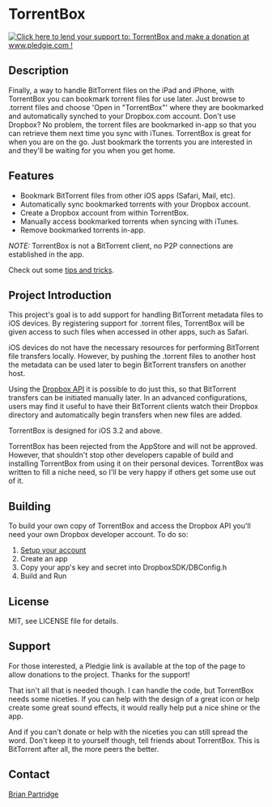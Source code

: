 TorrentBox
==========

[![Click here to lend your support to: TorrentBox and make a donation at www.pledgie.com !](http://www.pledgie.com/campaigns/12340.png?skin_name=chrome)](http://www.pledgie.com/campaigns/12340)

Description
-----------
Finally, a way to handle BitTorrent files on the iPad and iPhone, with TorrentBox you can bookmark torrent files for use later. Just browse to .torrent files and choose 'Open in "TorrentBox"' where they are bookmarked and automatically synched to your Dropbox.com account.   Don't use Dropbox? No problem, the torrent files are bookmarked in-app so that you can retrieve them next time you sync with iTunes. TorrentBox is great for when you are on the go. Just bookmark the torrents you are interested in and they'll be waiting for you when you get home.  

Features
--------
* Bookmark BitTorrent files from other iOS apps (Safari, Mail, etc).
* Automatically sync bookmarked torrents with your Dropbox account.
* Create a Dropbox account from within TorrentBox.
* Manually access bookmarked torrents when syncing with iTunes.
* Remove bookmarked torrents in-app.

*NOTE:* TorrentBox is not a BitTorrent client, no P2P connections are established in the app.

Check out some [tips and tricks](http://github.com/brianpartridge/TorrentBox/wiki/Tips-and-Tricks).


Project Introduction
--------------------
This project's goal is to add support for handling BitTorrent metadata files to iOS devices.  By registering support for .torrent files, TorrentBox will be given access to such files when accessed in other apps, such as Safari.

iOS devices do not have the necessary resources for performing BitTorrent file transfers locally.  However, by pushing the .torrent files to another host the metadata can be used later to begin BitTorrent transfers on another host.

Using the [Dropbox API](http://www.dropbox.com) it is possible to do just this, so that BitTorrent transfers can be initiated manually later. In an advanced configurations, users may find it useful to have their BitTorrent clients watch their Dropbox directory and automatically begin transfers when new files are added.

TorrentBox is designed for iOS 3.2 and above.

TorrentBox has been rejected from the AppStore and will not be approved.  However, that shouldn't stop other developers capable of build and installing TorrentBox from using it on their personal devices.  TorrentBox was written to fill a niche need, so I'll be very happy if others get some use out of it.

Building
--------
To build your own copy of TorrentBox and access the Dropbox API you'll need your own Dropbox developer account.  To do so:
1. [Setup your account](https://www.dropbox.com/developers)
2. Create an app
3. Copy your app's key and secret into DropboxSDK/DBConfig.h
4. Build and Run

License
-------
MIT, see LICENSE file for details.

Support
-------
For those interested, a Pledgie link is available at the top of the page to allow donations to the project.  Thanks for the support!

That isn't all that is needed though.  I can handle the code, but TorrentBox needs some niceties.  If you can help with the design of a great icon or help create some great sound effects, it would really help put a nice shine or the app.

And if you can't donate or help with the niceties you can still spread the word.  Don't keep it to yourself though, tell friends about TorrentBox.  This is BitTorrent after all, the more peers the better.

Contact
-------
[Brian Partridge](http://github.com/brianpartridge)

